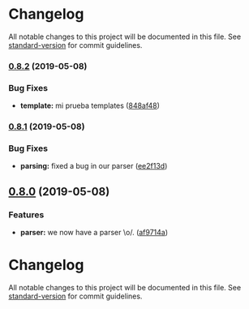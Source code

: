 # Changelog

All notable changes to this project will be documented in this file. See [standard-version](https://github.com/conventional-changelog/standard-version) for commit guidelines.

### [0.8.2](https://github.com/ivanntis/pulse/compare/v0.8.1...v0.8.2) (2019-05-08)


### Bug Fixes

* **template:** mi prueba templates ([848af48](https://github.com/ivanntis/pulse/commit/848af48))



### [0.8.1](https://github.com/ivanntis/pulse/compare/v0.8.0...v0.8.1) (2019-05-08)


### Bug Fixes

* **parsing:** fixed a bug in our parser ([ee2f13d](https://github.com/ivanntis/pulse/commit/ee2f13d))



## [0.8.0](https://github.com/ivanntis/pulse/compare/v0.7.0...v0.8.0) (2019-05-08)


### Features

* **parser:** we now have a parser \o/. ([af9714a](https://github.com/ivanntis/pulse/commit/af9714a))



# Changelog

All notable changes to this project will be documented in this file. See [standard-version](https://github.com/conventional-changelog/standard-version) for commit guidelines.
